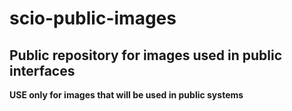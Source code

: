 # scio-public-images

## Public repository for images used in public interfaces

**USE only for images that will be used in public systems**
